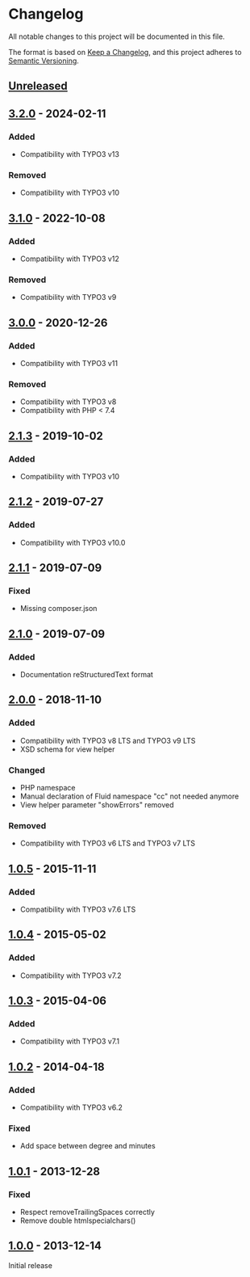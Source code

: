 # Changelog

All notable changes to this project will be documented in this file.

The format is based on [Keep a Changelog](https://keepachangelog.com/en/1.0.0/), and this project adheres
to [Semantic Versioning](https://semver.org/spec/v2.0.0.html).

## [Unreleased]

## [3.2.0] - 2024-02-11

### Added
- Compatibility with TYPO3 v13

### Removed
- Compatibility with TYPO3 v10

## [3.1.0] - 2022-10-08

### Added
- Compatibility with TYPO3 v12

### Removed
- Compatibility with TYPO3 v9

## [3.0.0] - 2020-12-26

### Added
- Compatibility with TYPO3 v11

### Removed
- Compatibility with TYPO3 v8
- Compatibility with PHP < 7.4

## [2.1.3] - 2019-10-02

### Added
- Compatibility with TYPO3 v10

## [2.1.2] - 2019-07-27

### Added
- Compatibility with TYPO3 v10.0

## [2.1.1] - 2019-07-09

### Fixed
- Missing composer.json

## [2.1.0] - 2019-07-09

### Added
- Documentation reStructuredText format

## [2.0.0] - 2018-11-10

### Added
- Compatibility with TYPO3 v8 LTS and TYPO3 v9 LTS
- XSD schema for view helper

### Changed
- PHP namespace
- Manual declaration of Fluid namespace "cc" not needed anymore
- View helper parameter "showErrors" removed

### Removed
- Compatibility with TYPO3 v6 LTS and TYPO3 v7 LTS

## [1.0.5] - 2015-11-11

### Added
- Compatibility with TYPO3 v7.6 LTS

## [1.0.4] - 2015-05-02

### Added
- Compatibility with TYPO3 v7.2

## [1.0.3] - 2015-04-06

### Added
- Compatibility with TYPO3 v7.1

## [1.0.2] - 2014-04-18

### Added
- Compatibility with TYPO3 v6.2

### Fixed
- Add space between degree and minutes

## [1.0.1] - 2013-12-28

### Fixed
- Respect removeTrailingSpaces correctly
- Remove double htmlspecialchars()

## [1.0.0] - 2013-12-14

Initial release


[Unreleased]: https://github.com/brotkrueml/byt_coordconverter/compare/v3.2.0...HEAD
[3.2.0]: https://github.com/brotkrueml/byt_coordconverter/compare/v3.1.0...v3.2.0
[3.1.0]: https://github.com/brotkrueml/byt_coordconverter/compare/v3.0.0...v3.1.0
[3.0.0]: https://github.com/brotkrueml/byt_coordconverter/compare/v2.1.3...v3.0.0
[2.1.3]: https://github.com/brotkrueml/byt_coordconverter/compare/v2.1.2...v2.1.3
[2.1.2]: https://github.com/brotkrueml/byt_coordconverter/compare/v2.1.1...v2.1.2
[2.1.1]: https://github.com/brotkrueml/byt_coordconverter/compare/v2.1.0...v2.1.1
[2.1.0]: https://github.com/brotkrueml/byt_coordconverter/compare/v2.0.0...v2.1.0
[2.0.0]: https://github.com/brotkrueml/byt_coordconverter/compare/1.0.5...v2.0.0
[1.0.5]: https://github.com/brotkrueml/byt_coordconverter/compare/1.0.4...1.0.5
[1.0.4]: https://github.com/brotkrueml/byt_coordconverter/compare/1.0.3...1.0.4
[1.0.3]: https://github.com/brotkrueml/byt_coordconverter/compare/1.0.2...1.0.3
[1.0.2]: https://github.com/brotkrueml/byt_coordconverter/compare/1.0.1...1.0.2
[1.0.1]: https://github.com/brotkrueml/byt_coordconverter/compare/1.0.0...1.0.1
[1.0.0]: https://github.com/brotkrueml/byt_coordconverter/releases/tag/1.0.0
